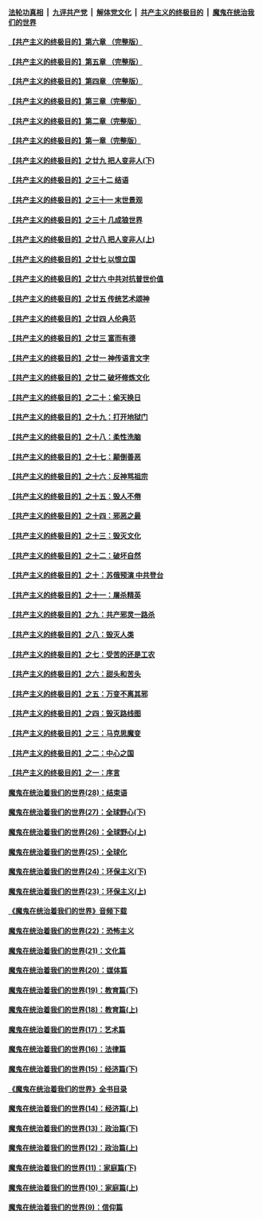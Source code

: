 ####  [法轮功真相](../../../../basic/blob/master/README.md?t=05230301) &nbsp;|&nbsp; [九评共产党](../../../../9ping.md/blob/master/README.md?t=05230301) &nbsp;|&nbsp; [解体党文化](../../../../jtdwh.md/blob/master/README.md?t=05230301)  &nbsp;|&nbsp; [共产主义的终极目的](../../../../gczydzjmd.md/blob/master/README.md?t=05230301) &nbsp;|&nbsp; [魔鬼在统治我们的世界](../../../../mgztzwmdsj.md/blob/master/README.md?t=05230301) 

#### [【共产主义的终极目的】第六章 （完整版）](../pages/nsc422/n11428913.md?t=05230301) 

#### [【共产主义的终极目的】第五章 （完整版）](../pages/nsc422/n11428912.md?t=05230301) 

#### [【共产主义的终极目的】第四章 （完整版）](../pages/nsc422/n11428907.md?t=05230301) 

#### [【共产主义的终极目的】第三章（完整版）](../pages/nsc422/n11428848.md?t=05230301) 

#### [【共产主义的终极目的】第二章（完整版）](../pages/nsc422/n11428831.md?t=05230301) 

#### [【共产主义的终极目的】第一章（完整版）](../pages/nsc422/n11417651.md?t=05230301) 

#### [【共产主义的终极目的】之廿九 把人变非人(下)](../pages/nsc422/n11344140.md?t=05230301) 

#### [【共产主义的终极目的】之三十二 结语](../pages/nsc422/n11360535.md?t=05230301) 

#### [【共产主义的终极目的】之三十一 末世景观](../pages/nsc422/n11351129.md?t=05230301) 

#### [【共产主义的终极目的】之三十 几成狼世界](../pages/nsc422/n11348280.md?t=05230301) 

#### [【共产主义的终极目的】之廿八 把人变非人(上)](../pages/nsc422/n11340492.md?t=05230301) 

#### [【共产主义的终极目的】之廿七 以恨立国](../pages/nsc422/n11336944.md?t=05230301) 

#### [【共产主义的终极目的】之廿六 中共对抗普世价值](../pages/nsc422/n11324785.md?t=05230301) 

#### [【共产主义的终极目的】之廿五 传统艺术颂神](../pages/nsc422/n11296396.md?t=05230301) 

#### [【共产主义的终极目的】之廿四 人伦典范](../pages/nsc422/n11296397.md?t=05230301) 

#### [【共产主义的终极目的】之廿三 富而有德](../pages/nsc422/n11283598.md?t=05230301) 

#### [【共产主义的终极目的】之廿一 神传语言文字](../pages/nsc422/n11263265.md?t=05230301) 

#### [【共产主义的终极目的】之廿二 破坏修炼文化](../pages/nsc422/n11245728.md?t=05230301) 

#### [【共产主义的终极目的】之二十：偷天换日](../pages/nsc422/n11238846.md?t=05230301) 

#### [【共产主义的终极目的】之十九：打开地狱门](../pages/nsc422/n11206376.md?t=05230301) 

#### [【共产主义的终极目的】之十八：柔性洗脑](../pages/nsc422/n11199994.md?t=05230301) 

#### [【共产主义的终极目的】之十七：颠倒善恶](../pages/nsc422/n11179782.md?t=05230301) 

#### [【共产主义的终极目的】之十六：反神骂祖宗](../pages/nsc422/n11166798.md?t=05230301) 

#### [【共产主义的终极目的】之十五：毁人不倦](../pages/nsc422/n11166792.md?t=05230301) 

#### [【共产主义的终极目的】之十四：邪恶之最](../pages/nsc422/n11150249.md?t=05230301) 

#### [【共产主义的终极目的】之十三：毁灭文化](../pages/nsc422/n11135227.md?t=05230301) 

#### [【共产主义的终极目的】之十二：破坏自然](../pages/nsc422/n11135214.md?t=05230301) 

#### [【共产主义的终极目的】之十：苏俄预演 中共登台](../pages/nsc422/n11118424.md?t=05230301) 

#### [【共产主义的终极目的】之十一：屠杀精英](../pages/nsc422/n11118442.md?t=05230301) 

#### [【共产主义的终极目的】之九：共产邪灵一路杀](../pages/nsc422/n11114139.md?t=05230301) 

#### [【共产主义的终极目的】之八：毁灭人类](../pages/nsc422/n11108503.md?t=05230301) 

#### [【共产主义的终极目的】之七：受苦的还是工农](../pages/nsc422/n11101809.md?t=05230301) 

#### [【共产主义的终极目的】之六：甜头和苦头](../pages/nsc422/n11096971.md?t=05230301) 

#### [【共产主义的终极目的】之五：万变不离其邪](../pages/nsc422/n11091285.md?t=05230301) 

#### [【共产主义的终极目的】之四：毁灭路线图](../pages/nsc422/n11086284.md?t=05230301) 

#### [【共产主义的终极目的】之三：马克思魔变](../pages/nsc422/n11061941.md?t=05230301) 

#### [【共产主义的终极目的】之二：中心之国](../pages/nsc422/n11047728.md?t=05230301) 

#### [【共产主义的终极目的】之一：序言](../pages/nsc422/n11086077.md?t=05230301) 

#### [魔鬼在统治着我们的世界(28)：结束语](../pages/nsc422/n10936246.md?t=05230301) 

#### [魔鬼在统治着我们的世界(27)：全球野心(下)](../pages/nsc422/n10928319.md?t=05230301) 

#### [魔鬼在统治着我们的世界(26)：全球野心(上)](../pages/nsc422/n10900318.md?t=05230301) 

#### [魔鬼在统治着我们的世界(25)：全球化](../pages/nsc422/n10788205.md?t=05230301) 

#### [魔鬼在统治着我们的世界(24)：环保主义(下)](../pages/nsc422/n10695307.md?t=05230301) 

#### [魔鬼在统治着我们的世界(23)：环保主义(上)](../pages/nsc422/n10688613.md?t=05230301) 

#### [《魔鬼在统治着我们的世界》音频下载](../pages/nsc422/n10635553.md?t=05230301) 

#### [魔鬼在统治着我们的世界(22)：恐怖主义](../pages/nsc422/n10614727.md?t=05230301) 

#### [魔鬼在统治着我们的世界(21)：文化篇](../pages/nsc422/n10597706.md?t=05230301) 

#### [魔鬼在统治着我们的世界(20)：媒体篇](../pages/nsc422/n10586579.md?t=05230301) 

#### [魔鬼在统治着我们的世界(19)：教育篇(下)](../pages/nsc422/n10564808.md?t=05230301) 

#### [魔鬼在统治着我们的世界(18)：教育篇(上)](../pages/nsc422/n10526970.md?t=05230301) 

#### [魔鬼在统治着我们的世界(17)：艺术篇](../pages/nsc422/n10499093.md?t=05230301) 

#### [魔鬼在统治着我们的世界(16)：法律篇](../pages/nsc422/n10485969.md?t=05230301) 

#### [魔鬼在统治着我们的世界(15)：经济篇(下)](../pages/nsc422/n10469975.md?t=05230301) 

#### [《魔鬼在统治着我们的世界》全书目录](../pages/nsc422/n10464261.md?t=05230301) 

#### [魔鬼在统治着我们的世界(14)：经济篇(上)](../pages/nsc422/n10457370.md?t=05230301) 

#### [魔鬼在统治着我们的世界(13)：政治篇(下)](../pages/nsc422/n10448270.md?t=05230301) 

#### [魔鬼在统治着我们的世界(12)：政治篇(上)](../pages/nsc422/n10444576.md?t=05230301) 

#### [魔鬼在统治着我们的世界(11)：家庭篇(下)](../pages/nsc422/n10440961.md?t=05230301) 

#### [魔鬼在统治着我们的世界(10)：家庭篇(上)](../pages/nsc422/n10435448.md?t=05230301) 

#### [魔鬼在统治着我们的世界(9)：信仰篇](../pages/nsc422/n10432159.md?t=05230301) 

